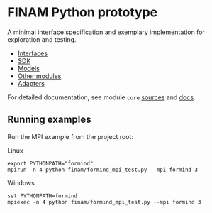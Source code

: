 # FINAM Python prototype

A minimal interface specification and exemplary implementation for exploration and testing.

* [Interfaces](./finam/core/interfaces.py)
* [SDK](./finam/core/sdk.py)
* [Models](./finam/models)
* [Other modules](./finam/modules)
* [Adapters](./finam/adapters)

For detailed documentation, see module `core` [sources](finam/core/__init__.py)
and [docs](https://landtech.pages.ufz.de/finam-prototype/finam.core.html).

## Running examples

Run the MPI example from the project root:

Linux

```
export PYTHONPATH="formind"
mpirun -n 4 python finam/formind_mpi_test.py --mpi formind 3
```

Windows

```
set PYTHONPATH=formind
mpiexec -n 4 python finam/formind_mpi_test.py --mpi formind 3
```
